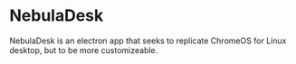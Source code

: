 # NebulaDesk

NebulaDesk is an electron app that seeks to replicate ChromeOS for Linux desktop, but to be more customizeable.
